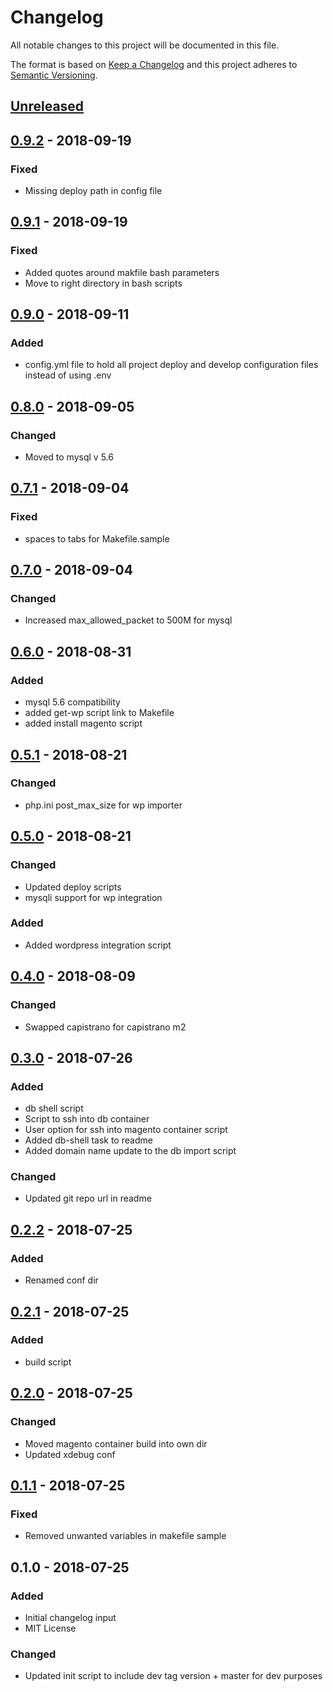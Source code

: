 # Changelog
All notable changes to this project will be documented in this file.

The format is based on [Keep a Changelog](http://keepachangelog.com/en/1.0.0/)
and this project adheres to [Semantic Versioning](http://semver.org/spec/v2.0.0.html).

## [Unreleased]

## [0.9.2] - 2018-09-19
### Fixed
- Missing deploy path in config file

## [0.9.1] - 2018-09-19
### Fixed
- Added quotes around makfile bash parameters
- Move to right directory in bash scripts

## [0.9.0] - 2018-09-11
### Added
- config.yml file to hold all project deploy and develop configuration files instead of using .env

## [0.8.0] - 2018-09-05
### Changed
- Moved to mysql v 5.6

## [0.7.1] - 2018-09-04
### Fixed
- spaces to tabs for Makefile.sample

## [0.7.0] - 2018-09-04
### Changed
- Increased max_allowed_packet to 500M for mysql

## [0.6.0] - 2018-08-31
### Added
- mysql 5.6 compatibility
- added get-wp script link to Makefile
- added install magento script

## [0.5.1] - 2018-08-21
### Changed
- php.ini post_max_size for wp importer

## [0.5.0] - 2018-08-21
### Changed
- Updated deploy scripts
- mysqli support for wp integration

### Added
- Added wordpress integration script

## [0.4.0] - 2018-08-09
### Changed
- Swapped capistrano for capistrano m2

## [0.3.0] - 2018-07-26
### Added
- db shell script
- Script to ssh into db container
- User option for ssh into magento container script
- Added db-shell task to readme
- Added domain name update to the db import script

### Changed
- Updated git repo url in readme

## [0.2.2] - 2018-07-25
### Added
- Renamed conf dir

## [0.2.1] - 2018-07-25
### Added
- build script

## [0.2.0] - 2018-07-25
### Changed
- Moved magento container build into own dir
- Updated xdebug conf

## [0.1.1] - 2018-07-25
### Fixed
- Removed unwanted variables in makefile sample

## 0.1.0 - 2018-07-25
### Added
- Initial changelog input
- MIT License

### Changed
- Updated init script to include dev tag version + master for dev purposes

[Unreleased]: https://github.com//brandography/m2-dev/compare/0.9.1...HEAD
[0.9.2]: https://github.com//brandography/m2-dev/compare/0.9.1...0.9.2
[0.9.1]: https://github.com//brandography/m2-dev/compare/0.9.0...0.9.1
[0.9.0]: https://github.com//brandography/m2-dev/compare/0.8.0...0.9.0
[0.8.0]: https://github.com//brandography/m2-dev/compare/0.7.1...0.8.0
[0.7.1]: https://github.com//brandography/m2-dev/compare/0.7.0...0.7.1
[0.7.0]: https://github.com//brandography/m2-dev/compare/0.6.0...0.7.0
[0.6.0]: https://github.com//brandography/m2-dev/compare/0.5.1...0.6.0
[0.5.1]: https://github.com//brandography/m2-dev/compare/0.5.0...0.5.1
[0.5.0]: https://github.com//brandography/m2-dev/compare/0.4.0...0.5.0
[0.4.0]: https://github.com//brandography/m2-dev/compare/0.3.0...0.4.0
[0.3.0]: https://github.com//brandography/m2-dev/compare/0.2.2...0.3.0
[0.2.2]: https://github.com//brandography/m2-dev/compare/0.2.1...0.2.2
[0.2.1]: https://github.com//brandography/m2-dev/compare/0.2.0...0.2.1
[0.2.0]: https://github.com//brandography/m2-dev/compare/0.1.1...0.2.0
[0.1.1]: https://github.com//brandography/m2-dev/compare/0.1.0...0.1.1
